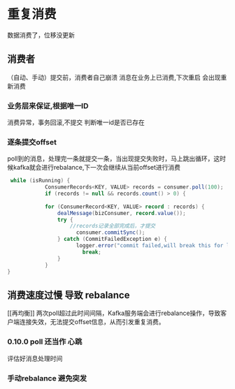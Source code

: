 # 重复消费
数据消费了，位移没更新

## 消费者
（自动、手动）提交前，消费者自己崩溃
消息在业务上已消费,下次重启 会出现重新消费

### 业务层来保证,根据唯一ID
消费异常，事务回滚,不提交
判断唯一id是否已存在

### 逐条提交offset
poll到的消息，处理完一条就提交一条，当出现提交失败时，马上跳出循环，这时候kafka就会进行rebalance,下一次会继续从当前offset进行消费
```java
 while (isRunning) {
            ConsumerRecords<KEY, VALUE> records = consumer.poll(100);
            if (records != null && records.count() > 0) {
           
            for (ConsumerRecord<KEY, VALUE> record : records) {
                dealMessage(bizConsumer, record.value());
                try {
                    //records记录全部完成后，才提交
                      consumer.commitSync();
                } catch (CommitFailedException e) {
                      logger.error("commit failed,will break this for loop", e);
                        break;
                }
            }
}
```

## 消费速度过慢 导致 rebalance
[[再均衡]]
两次poll超过此时间间隔，Kafka服务端会进行rebalance操作，导致客户端连接失效，无法提交offset信息，从而引发重复消费。
### 0.10.0 poll 还当作 心跳 
评估好消息处理时间
### 手动rebalance 避免突发

